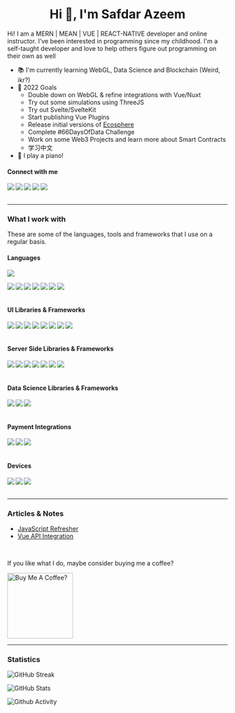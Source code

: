 <h1 align="center">Hi 👋, I'm Safdar Azeem</h1>

<p>Hi! I am a MERN | MEAN | VUE | REACT-NATIVE developer and online instructor. I’ve been interested in programming since my childhood. I'm a self-taught developer and love to help others figure out programming on their own as well  </p>

- 📚 I'm currently learning WebGL, Data Science and Blockchain (Weird, ikr?)
- 🎯 2022 Goals
  - Double down on WebGL & refine integrations with Vue/Nuxt
  - Try out some simulations using ThreeJS
  - Try out Svelte/SvelteKit
  - Start publishing Vue Plugins
  - Release initial versions of [Ecosphere](https://ecosphere.dev)
  - Complete #66DaysOfData Challenge
  - Work on some Web3 Projects and learn more about Smart Contracts
  - 学习中文
- 🎹 I play a piano!

#### Connect with me

<a href="https://www.linkedin.com/in/dipanjan131/"><img align="left" src="https://img.shields.io/badge/LinkedIn-0A66C2?&style=for-the-badge&logo=LinkedIn&logoColor=white" /></a>
<a href="https://www.instagram.com/bacon_delight/"><img align="left" src="https://img.shields.io/badge/Instagram-E4405F?&style=for-the-badge&logo=Instagram&logoColor=white" /></a>
<a href="https://twitter.com/bacon_delight"><img align="left" src="https://img.shields.io/badge/Twitter-1DA1F2?&style=for-the-badge&logo=Twitter&logoColor=white" /></a>
<a href="mailto:dipanjan131@gmail.com"><img align="left" src="https://img.shields.io/badge/Email-EA4335?&style=for-the-badge&logo=Gmail&logoColor=white" /></a>
<a href="https://calendly.com/bacon_delight/15min"><img align="left" src="https://img.shields.io/badge/Schedule a Meeting-4285F4?&style=for-the-badge&logo=Google Calendar&logoColor=white" /></a>

<br/><br/>

---

### What I work with

<p>These are some of the languages, tools and frameworks that I use on a regular basis.</p>

<h4>Languages</h4>
<p>
  <img src="https://github-readme-stats.vercel.app/api/top-langs/?username=bacon-delight&theme=github_dark&layout=compact&hide=jupyter%20notebook,matlab" />
</p>
<p>
  <img align="left" src="https://img.shields.io/badge/JavaScript-1c1c1c?&style=flat-square&logo=JavaScript" />
  <img align="left" src="https://img.shields.io/badge/Python-1c1c1c?&style=flat-square&logo=Python" />
  <img align="left" src="https://img.shields.io/badge/WebGL-1c1c1c?&style=flat-square&logo=WebGL" />
  <img align="left" src="https://img.shields.io/badge/Lua-1c1c1c?&style=flat-square&logo=Lua" />
  <img align="left" src="https://img.shields.io/badge/Solidity-1c1c1c?&style=flat-square&logo=Solidity" />
  <img align="left" src="https://img.shields.io/badge/Octave-1c1c1c?&style=flat-square&logo=Octave" />
  <img align="left" src="https://img.shields.io/badge/PHP-1c1c1c?&style=flat-square&logo=PHP" />
</p>
  
<br/><br/>

<h4>UI Libraries & Frameworks</h4>
<p>
  <img align="left" src="https://img.shields.io/badge/Vue-1c1c1c?&style=flat-square&logo=Vue.js" />
    <img align="left" src="https://img.shields.io/badge/Nuxt-1c1c1c?&style=flat-square&logo=Nuxt.js" />
  <img align="left" src="https://img.shields.io/badge/Svelte-1c1c1c?&style=flat-square&logo=Svelte" />
  <img align="left" src="https://img.shields.io/badge/Angular-1c1c1c?&style=flat-square&logo=Angular" />
  <img align="left" src="https://img.shields.io/badge/ThreeJS-1c1c1c?&style=flat-square&logo=Three.js" />
  <img align="left" src="https://img.shields.io/badge/GreenSock-1c1c1c?&style=flat-square&logo=GreenSock" />
  <img align="left" src="https://img.shields.io/badge/Electron-1c1c1c?&style=flat-square&logo=Electron" />
  <img align="left" src="https://img.shields.io/badge/Capacitor-1c1c1c?&style=flat-square&logo=Capacitor" />
</p>
  
<br/><br/>

<h4>Server Side Libraries & Frameworks</h4>
<p>
  <img align="left" src="https://img.shields.io/badge/Flask-1c1c1c?&style=flat-square&logo=Flask" />
  <img align="left" src="https://img.shields.io/badge/Django-1c1c1c?&style=flat-square&logo=Django" />
  <img align="left" src="https://img.shields.io/badge/Express-1c1c1c?&style=flat-square&logo=Express" />
  <img align="left" src="https://img.shields.io/badge/GraphQL-1c1c1c?&style=flat-square&logo=GraphQL" />
  <img align="left" src="https://img.shields.io/badge/Firebase-1c1c1c?&style=flat-square&logo=Firebase" />
  <img align="left" src="https://img.shields.io/badge/Supabase-1c1c1c?&style=flat-square&logo=Supabase" />
  <img align="left" src="https://img.shields.io/badge/Apollo-1c1c1c?&style=flat-square&logo=Apollo GraphQL" />
</p>

<br/><br/>

<h4>Data Science Libraries & Frameworks</h4>
<p>
  <img align="left" src="https://img.shields.io/badge/Tableau-1c1c1c?&style=flat-square&logo=Tableau" />
  <img align="left" src="https://img.shields.io/badge/TensorFlow-1c1c1c?&style=flat-square&logo=TensorFlow" />
  <img align="left" src="https://img.shields.io/badge/PyTorch-1c1c1c?&style=flat-square&logo=PyTorch" />
</p>

<br/><br/>

<h4>Payment Integrations</h4>
<p>
  <img align="left" src="https://img.shields.io/badge/Stripe-1c1c1c?&style=flat-square&logo=Stripe" />
  <img align="left" src="https://img.shields.io/badge/PayPal-1c1c1c?&style=flat-square&logo=PayPal" />
  <img align="left" src="https://img.shields.io/badge/Razorpay-1c1c1c?&style=flat-square&logo=Razorpay" />
</p>

<br/><br/>

<h4>Devices</h4>
<p>
  <img align="left" src="https://img.shields.io/badge/MacBook Air M1-000000?&style=for-the-badge&logo=Apple&logoColor=white" />
  <img align="left" src="https://img.shields.io/badge/Raspberry Pi-A22846?&style=for-the-badge&logo=Raspberry Pi&logoColor=white" />
  <img align="left" src="https://img.shields.io/badge/Arduino-00979D?&style=for-the-badge&logo=Arduino&logoColor=white" />
</p>

<br/><br/>

---

### Articles & Notes
- [JavaScript Refresher](https://bacon-notes.notion.site/JavaScript-Refresher-0c57452cc613429098170bbc97c4c000)
- [Vue API Integration](https://bacon-notes.notion.site/Vue-API-Integration-b9eeb9b801fd4766919735940293e16b)

<br/>

If you like what I do, maybe consider buying me a coffee?

<a href="https://www.buymeacoffee.com/bacondelight" target="_blank"><img src="https://cdn.buymeacoffee.com/buttons/v2/default-red.png" alt="Buy Me A Coffee?" width="150" ></a>

---

### Statistics

![GitHub Streak](https://github-readme-streak-stats.herokuapp.com/?user=bacon-delight&theme=holi-theme)

![GitHub Stats](https://github-readme-stats.vercel.app/api?username=bacon-delight&count_private=true&show_icons=true&theme=github_dark)

![Github Activity](https://activity-graph.herokuapp.com/graph?username=bacon-delight&theme=github&custom_title=Activity)
